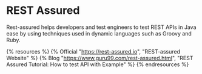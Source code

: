 # REST Assured

Rest-assured helps developers and test engineers to test REST APIs in Java ease by using techniques used in dynamic languages such as Groovy and Ruby.

{% resources %}
  {% Official "https://rest-assured.io", "REST-assured Website" %}
  {% Blog "https://www.guru99.com/rest-assured.html", "REST Assured Tutorial: How to test API with Example" %}
{% endresources %}